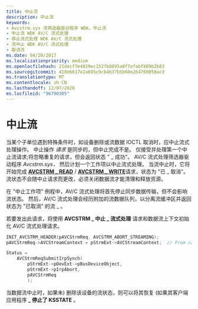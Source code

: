 ```yaml
---
title: 中止流
description: 中止流
keywords:
- Avcstrm.sys 流筛选器驱动程序 WDK，中止流
- 中止流 WDK AV/C 流式处理
- 停止流式处理 WDK AV/C 流式处理
- 流中止 WDK AV/C 流式处理
- 取消流
ms.date: 04/20/2017
ms.localizationpriority: medium
ms.openlocfilehash: 21decf7e4029ec152fb0895a0f7efabf889b2b83
ms.sourcegitcommit: 418e6617e2a695c9cb4b37b5b60e264760858acd
ms.translationtype: MT
ms.contentlocale: zh-CN
ms.lasthandoff: 12/07/2020
ms.locfileid: "96790305"
---
```

# <a name="abort-a-stream"></a>中止流





当某个子单位遇到特殊条件时，如设备删除或流数据 IOCTL 取消时，应中止流式处理操作。 中止操作 *请求* 是同步的，但中止完成不是。 仅接受并处理第一个中止流请求;将忽略重复的请求，但会返回状态 " \_ 成功"。 AV/C 流式处理筛选器驱动程序 *Avcstrm.sys，* 然后计划一个工作项以中止流式处理。 当流中止时，它将开始完成 [**AVCSTRM \_ READ**](./avcstrm-read.md) / [**AVCSTRM \_ WRITE**](./avcstrm-write.md)请求，状态为 "已 \_ 取消"。 流状态不会随中止请求而更改，必须关闭数据流才能清理和释放资源。

在 "中止工作项" 例程中，AV/C 流式处理将首先停止同步数据传输，但不会影响流状态。 然后，AV/C 流式处理会经历附加的流数据队列，以分离流缓冲区并返回状态为 "已取消" 的流 \_ 。

若要发出此请求，将使用 **AVCSTRM \_ 中止 \_ 流式处理** 请求和数据流上下文初始化 AV/C 流式处理请求。

```cpp
INIT_AVCSTRM_HEADER(pAVCStrmReq, AVCSTRM_ABORT_STREAMING);
pAVCStrmReq->AVCStreamContext = pStrmExt->AVCStreamContext;  // From cached context saved in OPEN_STREAM request

Status = 
    AVCStrmReqSubmitIrpSynch( 
        pStrmExt->pDevExt->pBusDeviceObject,
        pStrmExt->pIrpAbort,
        pAVCStrmReq
        );
```

当数据流中止时，如果未) 删除该设备的流状态，则可以将其恢复 (如果其客户端应用程序 **\_ 停止了 KSSTATE** 。

 

